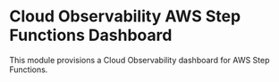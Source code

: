 # Cloud Observability AWS Step Functions Dashboard

This module provisions a Cloud Observability dashboard for AWS Step Functions.
